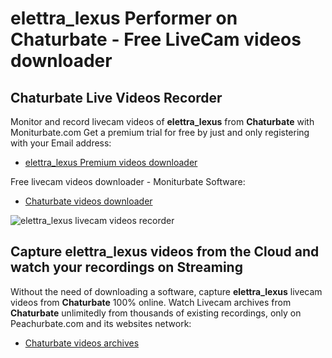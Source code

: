# elettra_lexus Performer on Chaturbate - Free LiveCam videos downloader

## Chaturbate Live Videos Recorder

Monitor and record livecam videos of **elettra_lexus** from **Chaturbate** with Moniturbate.com
Get a premium trial for free by just and only registering with your Email address:
* [elettra_lexus Premium videos downloader](https://moniturbate.com/request-demo-licence-key.html)

Free livecam videos downloader - Moniturbate Software:
* [Chaturbate videos downloader](https://moniturbate.com/moniturbate-download-software.html)

![elettra_lexus livecam videos recorder](https://peachurnet.com/templates/moniturbate-software.png)


## Capture elettra_lexus videos from the Cloud and watch your recordings on Streaming

Without the need of downloading a software, capture **elettra_lexus** livecam videos from **Chaturbate** 100% online.
Watch Livecam archives from **Chaturbate** unlimitedly from thousands of existing recordings, only on Peachurbate.com and its websites network:
* [Chaturbate videos archives](https://peachurnet.com/)